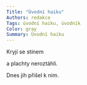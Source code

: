 ```yaml
---
Title: "Úvodní haiku"
Authors: redakce
Tags: úvodní haiku, úvodník
Color: gray
Summary: Úvodní haiku
---
```

Kryjí se stínem

a plachty neroztáhli. 

Dnes jih přišel k nim.
